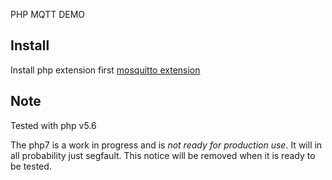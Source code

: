 PHP MQTT DEMO


## Install

Install php extension first [mosquitto extension](https://github.com/mgdm/Mosquitto-PHP.git)

## Note

Tested with php v5.6

The php7 is a work in progress and is *not ready for production use*. It will in all probability just segfault. This notice will be removed when it is ready to be tested.
